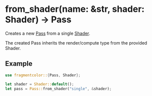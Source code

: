 # from_shader(name: &str, shader: Shader) -> Pass

Creates a new [Pass](https://fragmentcolor.org/docs/api/pass) from a single [Shader](https://fragmentcolor.org/docs/api/shader).

The created Pass inherits the render/compute type from the provided Shader.

## Example

```rust
use fragmentcolor::{Pass, Shader};

let shader = Shader::default();
let pass = Pass::from_shader("single", &shader);
```
